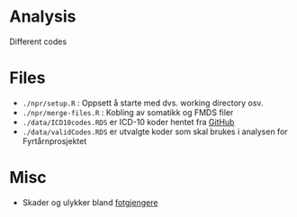# Analysis
Different codes

# Files
- `./npr/setup.R` : Oppsett å starte med dvs. working directory osv.
- `./npr/merge-files.R` : Kobling av somatikk og FMDS filer
- `./data/ICD10codes.RDS` er ICD-10 koder hentet fra [GitHub](https://raw.githubusercontent.com/k4m1113/ICD-10-CSV/master/codes.csv)
- `./data/validCodes.RDS` er utvalgte koder som skal brukes i analysen for Fyrtårnprosjektet

# Misc
- Skader og ulykker bland [fotgjengere](https://fyrtaarn.github.io/analysis/pedestrian)

